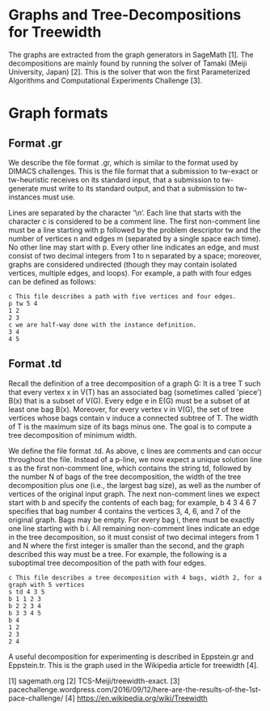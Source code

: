Graphs and Tree-Decompositions for Treewidth
============================================

The graphs are extracted from the graph generators in SageMath [1].
The decompositions are mainly found by running the solver of Tamaki (Meiji University, Japan) [2].
This is the solver that won the first Parameterized Algorithms and Computational Experiments Challenge [3].

Graph formats
=============

Format .gr
----------
We describe the file format .gr, which is similar to the format used by DIMACS challenges. This is the file format that a submission to tw-exact or tw-heuristic receives on its standard input, that a submission to tw-generate must write to its standard output, and that a submission to tw-instances must use.

Lines are separated by the character ‘\n’. Each line that starts with the character c is considered to be a comment line. The first non-comment line must be a line starting with p followed by the problem descriptor tw and the number of vertices n and edges m (separated by a single space each time). No other line may start with p. Every other line indicates an edge, and must consist of two decimal integers from 1 to n separated by a space; moreover, graphs are considered undirected (though they may contain isolated vertices, multiple edges, and loops). For example, a path with four edges can be defined as follows:

    c This file describes a path with five vertices and four edges.
    p tw 5 4
    1 2
    2 3
    c we are half-way done with the instance definition.
    3 4
    4 5


Format .td
----------

Recall the definition of a tree decomposition of a graph G: It is a tree T such that every vertex x in V(T) has an associated bag (sometimes called 'piece') B(x) that is a subset of V(G). Every edge e in E(G) must be a subset of at least one bag B(x). Moreover, for every vertex v in V(G), the set of tree vertices whose bags contain v induce a connected subtree of T. The width of T is the maximum size of its bags minus one. The goal is to compute a tree decomposition of minimum width.

We define the file format .td. As above, c lines are comments and can occur throughout the file. Instead of a p-line, we now expect a unique solution line s as the first non-comment line, which contains the string td, followed by the number N of bags of the tree decomposition, the width of the tree decomposition plus one (i.e., the largest bag size), as well as the number of vertices of the original input graph. The next non-comment lines we expect start with b and specify the contents of each bag; for example, b 4 3 4 6 7 specifies that bag number 4 contains the vertices 3, 4, 6, and 7 of the original graph. Bags may be empty. For every bag i, there must be exactly one line starting with b i. All remaining non-comment lines indicate an edge in the tree decomposition, so it must consist of two decimal integers from 1 and N where the first integer is smaller than the second, and the graph described this way must be a tree. For example, the following is a suboptimal tree decomposition of the path with four edges.

    c This file describes a tree decomposition with 4 bags, width 2, for a graph with 5 vertices
    s td 4 3 5
    b 1 1 2 3
    b 2 2 3 4
    b 3 3 4 5
    b 4
    1 2
    2 3
    2 4
 

A useful decomposition for experimenting is described in Eppstein.gr and Eppstein.tr.
This is the graph used in the Wikipedia article for treewidth [4].





[1] sagemath.org
[2] TCS-Meiji/treewidth-exact.
[3] pacechallenge.wordpress.com/2016/09/12/here-are-the-results-of-the-1st-pace-challenge/
[4] https://en.wikipedia.org/wiki/Treewidth
